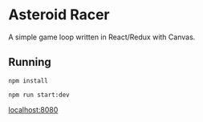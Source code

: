 # Asteroid Racer

A simple game loop written in React/Redux with Canvas.

## Running

`npm install`

`npm run start:dev`

[localhost:8080](http://localhost:8080)
